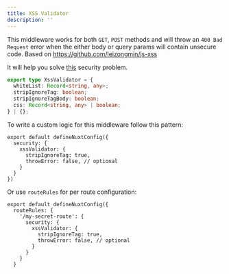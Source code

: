 ```yaml
---
title: XSS Validator
description: ''
---
```


This middleware works for both `GET`, `POST` methods and will throw an `400 Bad Request` error when the either body or query params will contain unsecure code. Based on <https://github.com/leizongmin/js-xss>

It will help you solve [this](https://cheatsheetseries.owasp.org/cheatsheets/Nodejs_Security_Cheat_Sheet.html#perform-output-escaping) security problem.

```ts
export type XssValidator = {
  whiteList: Record<string, any>;
  stripIgnoreTag: boolean;
  stripIgnoreTagBody: boolean;
  css: Record<string, any> | boolean;
} | {};
```

To write a custom logic for this middleware follow this pattern:

```js{}[nuxt.config.ts]
export default defineNuxtConfig({
  security: {
    xssValidator: {
      stripIgnoreTag: true,
      throwError: false, // optional
    }
  }
})
```

Or use `routeRules` for per route configuration:

```js{}[nuxt.config.ts]
export default defineNuxtConfig({
  routeRules: {
    '/my-secret-route': {
      security: {
        xssValidator: {
          stripIgnoreTag: true,
          throwError: false, // optional
        }
      }
    }
  }
```
